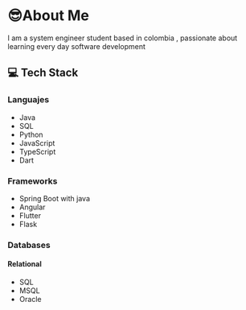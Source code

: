 # 😎About Me 

I am a system engineer student based in colombia , passionate about learning every day software development 

##  💻 Tech Stack


### Languajes
- Java 
- SQL
- Python
- JavaScript
- TypeScript
- Dart

### Frameworks
- Spring Boot with java
- Angular
- Flutter
- Flask


### Databases
#### Relational 
- SQL
- MSQL
- Oracle
